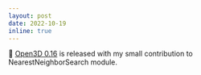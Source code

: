 ```yaml
---
layout: post
date: 2022-10-19
inline: true
---
```


:mega: [Open3D 0.16](http://www.open3d.org/2022/10/19/open3d-0-16-is-out/) is released with my small contribution to NearestNeighborSearch module.
